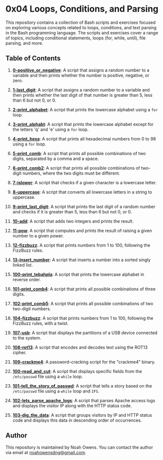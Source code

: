 # 0x04 Loops, Conditions, and Parsing

This repository contains a collection of Bash scripts and exercises focused on exploring various concepts related to loops, conditions, and text parsing in the Bash programming language. The scripts and exercises cover a range of topics, including conditional statements, loops (for, while, until), file parsing, and more.

## Table of Contents

1. [**0-positive_or_negative**](./0-positive_or_negative): A script that assigns a random number to a variable and then prints whether the number is positive, negative, or zero.

2. [**1-last_digit**](./1-last_digit): A script that assigns a random number to a variable and then prints whether the last digit of that number is greater than 5, less than 6 but not 0, or 0.

3. [**2-print_alphabet**](./2-print_alphabet): A script that prints the lowercase alphabet using a `for` loop.

4. [**3-print_alphabt**](./3-print_alphabt): A script that prints the lowercase alphabet except for the letters 'q' and 'e' using a `for` loop.

5. [**4-print_hexa**](./4-print_hexa): A script that prints all hexadecimal numbers from 0 to 98 using a `for` loop.

6. [**5-print_comb**](./5-print_comb): A script that prints all possible combinations of two digits, separated by a comma and a space.

7. [**6-print_comb2**](./6-print_comb2): A script that prints all possible combinations of two-digit numbers, where the two digits must be different.

8. [**7-islower**](./7-islower): A script that checks if a given character is a lowercase letter.

9. [**8-uppercase**](./8-uppercase): A script that converts all lowercase letters in a string to uppercase.

10. [**9-print_last_digit**](./9-print_last_digit): A script that prints the last digit of a random number and checks if it is greater than 5, less than 6 but not 0, or 0.

11. [**10-add**](./10-add): A script that adds two integers and prints the result.

12. [**11-pow**](./11-pow): A script that computes and prints the result of raising a given number to a given power.

13. [**12-fizzbuzz**](./12-fizzbuzz): A script that prints numbers from 1 to 100, following the FizzBuzz rules.

14. [**13-insert_number**](./13-insert_number): A script that inserts a number into a sorted singly linked list.

15. [**100-print_tebahpla**](./100-print_tebahpla): A script that prints the lowercase alphabet in reverse order.

16. [**101-print_comb4**](./101-print_comb4): A script that prints all possible combinations of three digits.

17. [**102-print_comb5**](./102-print_comb5): A script that prints all possible combinations of two two-digit numbers.

18. [**104-fizzbuzz**](./104-fizzbuzz): A script that prints numbers from 1 to 100, following the FizzBuzz rules, with a twist.

19. [**107-usb**](./107-usb): A script that displays the partitions of a USB device connected to the system.

20. [**108-rot13**](./108-rot13): A script that encodes and decodes text using the ROT13 cipher.

21. [**109-crackme4**](./109-crackme4): A password-cracking script for the "crackme4" binary.

22. [**100-read_and_cut**](./100-read_and_cut): A script that displays specific fields from the `/etc/passwd` file using a `while` loop.

23. [**101-tell_the_story_of_passwd**](./101-tell_the_story_of_passwd): A script that tells a story based on the `/etc/passwd` file using a `while` loop and `IFS`.

24. [**102-lets_parse_apache_logs**](./102-lets_parse_apache_logs): A script that parses Apache access logs and displays the visitor IP along with the HTTP status code.

25. [**103-dig_the_data**](./103-dig_the_data): A script that groups visitors by IP and HTTP status code and displays this data in descending order of occurrences.

## Author

This repository is maintained by Noah Owens. You can contact the author via email at noahowensdng@gmail.com.
